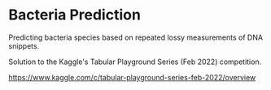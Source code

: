 # Bacteria Prediction
Predicting bacteria species based on repeated lossy measurements of DNA snippets.

Solution to the Kaggle's Tabular Playground Series (Feb 2022) competition.

https://www.kaggle.com/c/tabular-playground-series-feb-2022/overview
